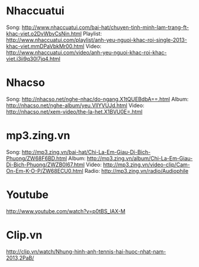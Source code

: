 
# Nhaccuatui #
Song: http://www.nhaccuatui.com/bai-hat/chuyen-tinh-minh-lam-trang-ft-khac-viet.o2DvWbvCsNin.html
Playlist: http://www.nhaccuatui.com/playlist/anh-yeu-nguoi-khac-roi-single-2013-khac-viet.mmDPaVbkMr00.html
Video: http://www.nhaccuatui.com/video/anh-yeu-nguoi-khac-roi-khac-viet.i3ii9q30l7jq4.html

# Nhacso #
Song: http://nhacso.net/nghe-nhac/do-ngang.X1tQUEBdbA==.html
Album: http://nhacso.net/nghe-album/yeu.VllYVUJd.html
Video: http://nhacso.net/xem-video/the-la-het.X1BVU0E=.html

# mp3.zing.vn #
Song: http://mp3.zing.vn/bai-hat/Chi-La-Em-Giau-Di-Bich-Phuong/ZW68F6BD.html
Album: http://mp3.zing.vn/album/Chi-La-Em-Giau-Di-Bich-Phuong/ZWZB0I67.html 
Video: http://mp3.zing.vn/video-clip/Cam-On-Em-K-O-P/ZW68ECU0.html
Radio: http://mp3.zing.vn/radio/Audiophile

# Youtube #
http://www.youtube.com/watch?v=p0tBS_IAX-M

# Clip.vn #
http://clip.vn/watch/Nhung-hinh-anh-tennis-hai-huoc-nhat-nam-2013,2PaB/